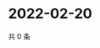 # 2022-02-20

共 0 条

<!-- BEGIN WEIBO -->
<!-- 最后更新时间 Sun Feb 20 2022 13:12:56 GMT+0800 (China Standard Time) -->

<!-- END WEIBO -->

